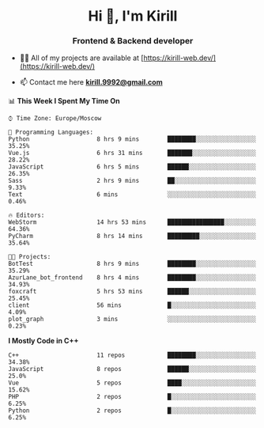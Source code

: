 <h1 align="center">Hi 👋, I'm Kirill</h1>
<h3 align="center">Frontend & Backend developer</h3>

- 👨‍💻 All of my projects are available at [https://kirill-web.dev/](https://kirill-web.dev/)

- 📫 Contact me here **kirill.9992@gmail.com**











<!--START_SECTION:waka-->
📊 **This Week I Spent My Time On** 

```text
⌚︎ Time Zone: Europe/Moscow

💬 Programming Languages: 
Python                   8 hrs 9 mins        ████████░░░░░░░░░░░░░░░░░   35.25% 
Vue.js                   6 hrs 31 mins       ███████░░░░░░░░░░░░░░░░░░   28.22% 
JavaScript               6 hrs 5 mins        ██████░░░░░░░░░░░░░░░░░░░   26.35% 
Sass                     2 hrs 9 mins        ██░░░░░░░░░░░░░░░░░░░░░░░   9.33% 
Text                     6 mins              ░░░░░░░░░░░░░░░░░░░░░░░░░   0.46%

🔥 Editors: 
WebStorm                 14 hrs 53 mins      ████████████████░░░░░░░░░   64.36% 
PyCharm                  8 hrs 14 mins       █████████░░░░░░░░░░░░░░░░   35.64%

🐱‍💻 Projects: 
BotTest                  8 hrs 9 mins        ████████░░░░░░░░░░░░░░░░░   35.29% 
AzurLane_bot_frontend    8 hrs 4 mins        ████████░░░░░░░░░░░░░░░░░   34.93% 
foxcraft                 5 hrs 53 mins       ██████░░░░░░░░░░░░░░░░░░░   25.45% 
client                   56 mins             █░░░░░░░░░░░░░░░░░░░░░░░░   4.09% 
plot_graph               3 mins              ░░░░░░░░░░░░░░░░░░░░░░░░░   0.23%

```

**I Mostly Code in C++** 

```text
C++                      11 repos            ████████░░░░░░░░░░░░░░░░░   34.38% 
JavaScript               8 repos             ██████░░░░░░░░░░░░░░░░░░░   25.0% 
Vue                      5 repos             ████░░░░░░░░░░░░░░░░░░░░░   15.62% 
PHP                      2 repos             █░░░░░░░░░░░░░░░░░░░░░░░░   6.25% 
Python                   2 repos             █░░░░░░░░░░░░░░░░░░░░░░░░   6.25%

```



<!--END_SECTION:waka-->

